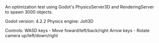 An optimization test using Godot's PhysicsServer3D and RenderingServer to spawn 3000 objects.

Godot version: 4.2.2
Physics engine: Jolt3D

Controls:
WASD keys - Move foward/left/back/right
Arrow keys - Rotate camera up/left/down/right
